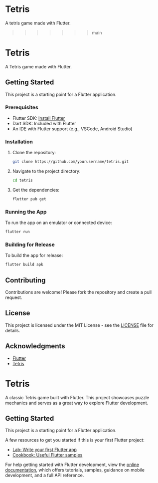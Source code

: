 # Tetris
A tetris game made with Flutter.
>>>>>>> main
# Tetris

A Tetris game made with Flutter.

## Getting Started

This project is a starting point for a Flutter application.

### Prerequisites

- Flutter SDK: [Install Flutter](https://flutter.dev/docs/get-started/install)
- Dart SDK: Included with Flutter
- An IDE with Flutter support (e.g., VSCode, Android Studio)

### Installation

1. Clone the repository:
   ```sh
   git clone https://github.com/yourusername/tetris.git
   ```
2. Navigate to the project directory:
   ```sh
   cd tetris
   ```
3. Get the dependencies:
   ```sh
   flutter pub get
   ```

### Running the App

To run the app on an emulator or connected device:
```sh
flutter run
```

### Building for Release

To build the app for release:
```sh
flutter build apk
```

## Contributing

Contributions are welcome! Please fork the repository and create a pull request.

## License

This project is licensed under the MIT License - see the [LICENSE](LICENSE) file for details.

## Acknowledgments

- [Flutter](https://flutter.dev/)
- [Tetris](https://en.wikipedia.org/wiki/Tetris)
# Tetris

A classic Tetris game built with Flutter. This project showcases puzzle mechanics and serves as a great way to explore Flutter development.

## Getting Started

This project is a starting point for a Flutter application.

A few resources to get you started if this is your first Flutter project:

- [Lab: Write your first Flutter app](https://docs.flutter.dev/get-started/codelab)
- [Cookbook: Useful Flutter samples](https://docs.flutter.dev/cookbook)

For help getting started with Flutter development, view the
[online documentation](https://docs.flutter.dev/), which offers tutorials,
samples, guidance on mobile development, and a full API reference.
